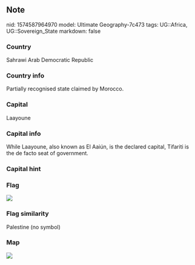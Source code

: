 ## Note
nid: 1574587964970
model: Ultimate Geography-7c473
tags: UG::Africa, UG::Sovereign_State
markdown: false

### Country
Sahrawi Arab Democratic Republic

### Country info
Partially recognised state claimed by Morocco.

### Capital
Laayoune

### Capital info
While Laayoune, also known as El Aaiún, is the declared capital, Tifariti is the de facto seat of government.

### Capital hint


### Flag
<img src="ug-flag-sahrawi_arab_democratic_republic.svg">

### Flag similarity
Palestine (no symbol)

### Map
<img src="ug-map-sahrawi_arab_democratic_republic.png">
